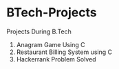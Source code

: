 # BTech-Projects
Projects During B.Tech

1. Anagram Game Using C
2. Restaurant Billing System using C
3. Hackerrank Problem Solved 
